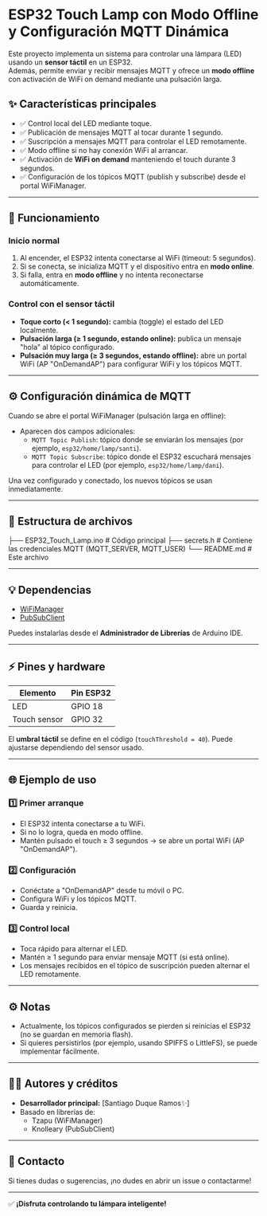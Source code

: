 # ESP32 Touch Lamp con Modo Offline y Configuración MQTT Dinámica

Este proyecto implementa un sistema para controlar una lámpara (LED) usando un **sensor táctil** en un ESP32.  
Además, permite enviar y recibir mensajes MQTT y ofrece un **modo offline** con activación de WiFi on demand mediante una pulsación larga.

## ✨ Características principales

- ✅ Control local del LED mediante toque.
- ✅ Publicación de mensajes MQTT al tocar durante 1 segundo.
- ✅ Suscripción a mensajes MQTT para controlar el LED remotamente.
- ✅ Modo offline si no hay conexión WiFi al arrancar.
- ✅ Activación de **WiFi on demand** manteniendo el touch durante 3 segundos.
- ✅ Configuración de los tópicos MQTT (publish y subscribe) desde el portal WiFiManager.

---

## 🚀 Funcionamiento

### Inicio normal

1. Al encender, el ESP32 intenta conectarse al WiFi (timeout: 5 segundos).
2. Si se conecta, se inicializa MQTT y el dispositivo entra en **modo online**.
3. Si falla, entra en **modo offline** y no intenta reconectarse automáticamente.

### Control con el sensor táctil

- **Toque corto (< 1 segundo):** cambia (toggle) el estado del LED localmente.
- **Pulsación larga (≥ 1 segundo, estando online):** publica un mensaje "hola" al tópico configurado.
- **Pulsación muy larga (≥ 3 segundos, estando offline):** abre un portal WiFi (AP "OnDemandAP") para configurar WiFi y los tópicos MQTT.

---

## ⚙️ Configuración dinámica de MQTT

Cuando se abre el portal WiFiManager (pulsación larga en offline):

- Aparecen dos campos adicionales:
  - `MQTT Topic Publish`: tópico donde se enviarán los mensajes (por ejemplo, `esp32/home/lamp/santi`).
  - `MQTT Topic Subscribe`: tópico donde el ESP32 escuchará mensajes para controlar el LED (por ejemplo, `esp32/home/lamp/dani`).

Una vez configurado y conectado, los nuevos tópicos se usan inmediatamente.

---

## 📄 Estructura de archivos

├── ESP32_Touch_Lamp.ino # Código principal
├── secrets.h # Contiene las credenciales MQTT (MQTT_SERVER, MQTT_USER)
└── README.md # Este archivo


---

## 💡 Dependencias

- [WiFiManager](https://github.com/tzapu/WiFiManager)
- [PubSubClient](https://github.com/knolleary/pubsubclient)

Puedes instalarlas desde el **Administrador de Librerías** de Arduino IDE.

---

## ⚡ Pines y hardware

| Elemento     | Pin ESP32 |
|---------------|-----------|
| LED           | GPIO 18   |
| Touch sensor  | GPIO 32   |

El **umbral táctil** se define en el código (`touchThreshold = 40`). Puede ajustarse dependiendo del sensor usado.

---

## 🌐 Ejemplo de uso

### 1️⃣ Primer arranque

- El ESP32 intenta conectarse a tu WiFi.
- Si no lo logra, queda en modo offline.  
- Mantén pulsado el touch ≥ 3 segundos → se abre un portal WiFi (AP "OnDemandAP").

### 2️⃣ Configuración

- Conéctate a "OnDemandAP" desde tu móvil o PC.
- Configura WiFi y los tópicos MQTT.
- Guarda y reinicia.

### 3️⃣ Control local

- Toca rápido para alternar el LED.
- Mantén ≥ 1 segundo para enviar mensaje MQTT (si está online).
- Los mensajes recibidos en el tópico de suscripción pueden alternar el LED remotamente.

---

## ⚙️ Notas

- Actualmente, los tópicos configurados se pierden si reinicias el ESP32 (no se guardan en memoria flash).
- Si quieres persistirlos (por ejemplo, usando SPIFFS o LittleFS), se puede implementar fácilmente.

---

## 🧑‍💻 Autores y créditos

- **Desarrollador principal:** [Santiago Duque Ramos✨]
- Basado en librerías de:
  - Tzapu (WiFiManager)
  - Knolleary (PubSubClient)

---

## 💬 Contacto

Si tienes dudas o sugerencias, ¡no dudes en abrir un issue o contactarme!

---

✅ **¡Disfruta controlando tu lámpara inteligente!**
